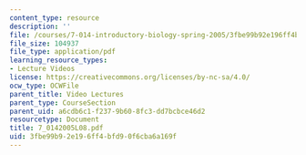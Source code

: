 ```yaml
---
content_type: resource
description: ''
file: /courses/7-014-introductory-biology-spring-2005/3fbe99b92e196ff4bfd90f6cba6a169f_7_0142005L08.pdf
file_size: 104937
file_type: application/pdf
learning_resource_types:
- Lecture Videos
license: https://creativecommons.org/licenses/by-nc-sa/4.0/
ocw_type: OCWFile
parent_title: Video Lectures
parent_type: CourseSection
parent_uid: a6cdb6c1-f237-9b60-8fc3-dd7bcbce46d2
resourcetype: Document
title: 7_0142005L08.pdf
uid: 3fbe99b9-2e19-6ff4-bfd9-0f6cba6a169f
---
```

